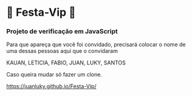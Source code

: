# :tada: Festa-Vip :tada:
### Projeto de verificação em JavaScript

Para que apareça que você foi convidado, precisará colocar o nome de uma dessas pessoas aqui que o convidaram 

KAUAN, LETICIA, FABIO, JUAN, LUKY, SANTOS

Caso queira mudar só fazer um clone.

https://juanluky.github.io/Festa-Vip/
